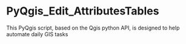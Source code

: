 # PyQgis_Edit_AttributesTables
This PyQgis script, based on the Qgis python API, is designed to help automate daily GIS tasks
